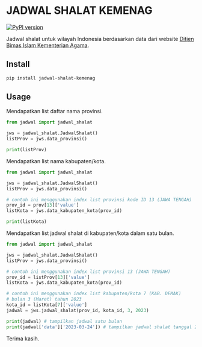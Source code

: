 # JADWAL SHALAT KEMENAG
[![PyPI version](https://badge.fury.io/py/jadwal-shalat-kemenag.svg)](https://badge.fury.io/py/jadwal-shalat-kemenag)

Jadwal shalat untuk wilayah Indonesia berdasarkan data dari website [Ditjen Bimas Islam Kementerian Agama](https://bimasislam.kemenag.go.id/jadwalshalat).

## Install

```sh
pip install jadwal-shalat-kemenag
```

## Usage

Mendapatkan list daftar nama provinsi.

```python
from jadwal import jadwal_shalat

jws = jadwal_shalat.JadwalShalat()
listProv = jws.data_provinsi()

print(listProv)
```

Mendapatkan list nama kabupaten/kota.

```python
from jadwal import jadwal_shalat

jws = jadwal_shalat.JadwalShalat()
listProv = jws.data_provinsi()

# contoh ini menggunakan index list provinsi kode ID 13 (JAWA TENGAH)
prov_id = prov[13]['value']
listKota = jws.data_kabupaten_kota(prov_id)

print(listKota)
```

Mendapatkan list jadwal shalat di kabupaten/kota dalam satu bulan.

```python
from jadwal import jadwal_shalat

jws = jadwal_shalat.JadwalShalat()
listProv = jws.data_provinsi()

# contoh ini menggunakan index list provinsi 13 (JAWA TENGAH)
prov_id = listProv[13]['value']
listKota = jws.data_kabupaten_kota(prov_id)

# contoh ini menggunakan index list kabupaten/kota 7 (KAB. DEMAK)
# bulan 3 (Maret) tahun 2023
kota_id = listKota[7]['value']
jadwal = jws.jadwal_shalat(prov_id, kota_id, 3, 2023)

print(jadwal) # tampilkan jadwal satu bulan
print(jadwal['data']['2023-03-24']) # tampilkan jadwal shalat tanggal 24 Maret 2023
```

Terima kasih.